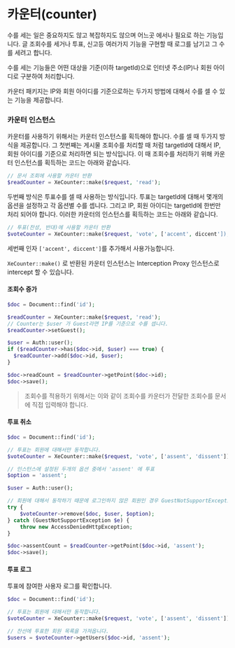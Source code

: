 # 카운터(counter)

수를 세는 일은 중요하지도 않고 복잡하지도 않으며 어느곳 에서나 필요로 하는 기능입니다.
글 조회수를 세거나 투표, 신고등 여러가지 기능을 구현할 때 로그를 남기고 그 수를 세려고 합니다.

수를 세는 기능들은 어떤 대상을 기준(이하 targetId)으로 인터넷 주소(IP)나 회원 아이디로 구분하여 처리합니다.

카운터 패키지는 IP와 회원 아이디를 기준으로하는 두가지 방법에 대해서 수를 셀 수 있는 기능을 제공합니다.

### 카운터 인스턴스
카운터를 사용하기 위해서는 카운터 인스턴스를 획득해야 합니다. 
수를 셀 때 두가지 방식을 제공합니다.
그 첫번째는 게시물 조회수를 처리할 때 처럼 targetId에 대해서 IP, 회원 아이디를 기준으로 처리하면 되는 방식입니다. 이 때 조회수를 처리하기 위해 카운터 인스턴스를 획득하는 코드는 아래와 같습니다.
```php
// 문서 조회에 사용할 카운터 반환
$readCounter = XeCounter::make($request, 'read');
```

두번째 방식은 투표수를 셀 때 사용하는 방식입니다. 투표는 targetId에 대해서 몇개의 옵션을 설정하고 각 옵션별 수를 셉니다. 그리고 IP, 회원 아이디는 targetId에 한번만 처리 되어야 합니다. 이러한 카운터의 인스턴스를 획득하는 코드는 아래와 같습니다.
```php
// 투표(찬성, 반대)에 사용할 카운터 반환
$voteCounter = XeCounter::make($request, 'vote', ['accent', diccent']);
```
세번째 인자 `['accent', diccent']`를 추가해서 사용가능합니다. 

`XeCounter::make()` 로 반환된 카운터 인스턴스는 Interception Proxy 인스턴스로 intercept 할 수 있습니다.


#### 조회수 증가
```php
$doc = Document::find('id');

$readCounter = XeCounter::make($request, 'read');
// Counter는 $user 가 Guest라면 IP를 기준으로 수를 셉니다.
$readCounter->setGuest();

$user = Auth::user();
if ($readCounter->has($doc->id, $user) === true) {
  $readCounter->add($doc->id, $user);
}

$doc->readCount = $readCounter->getPoint($doc->id);
$doc->save();
```
> 조회수를 적용하기 위해서는 이와 같이 조회수를 카운터가 전달한 조회수를 문서에 직접 입력해야 합니다.


#### 투표 취소
```php
$doc = Document::find('id');

// 투표는 회원에 대해서만 동작합니다.
$voteCounter = XeCounter::make($request, 'vote', ['assent', 'dissent']);

// 인스턴스에 설정된 두개의 옵션 중에서 'assent' 에 투표
$option = 'assent';

$user = Auth::user();

// 회원에 대해서 동작하기 때문에 로그인하지 않은 회원인 경우 GuestNotSupportException 발생
try {
    $voteCounter->remove($doc, $user, $option);
} catch (GuestNotSupportException $e) {
    throw new AccessDeniedHttpException;
}

$doc->assentCount = $readCounter->getPoint($doc->id, 'assent');
$doc->save();
```

#### 투표 로그
투표에 참여한 사용자 로그를 확인합니다.
```php
$doc = Document::find('id');

// 투표는 회원에 대해서만 동작합니다.
$voteCounter = XeCounter::make($request, 'vote', ['assent', 'dissent']);

// 찬선에 투표한 회원 목록을 가져옵니다.
$users = $voteCounter->getUsers($doc->id, 'assent');
```